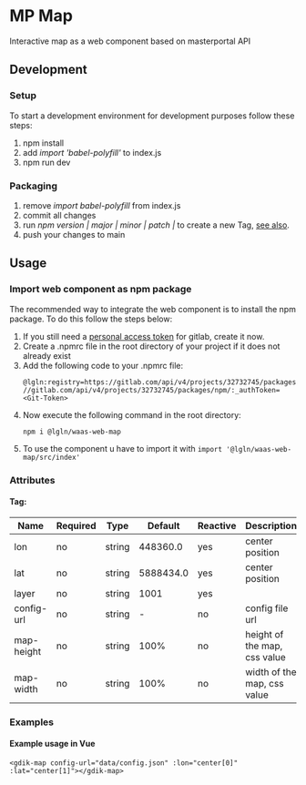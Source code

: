 # MP Map
Interactive map as a web component based on masterportal API

## Development
### Setup
To start a development environment for development purposes follow these steps:
1. npm install
2. add *import 'babel-polyfill'* to index.js
3. npm run dev

### Packaging
1. remove *import babel-polyfill* from index.js
2. commit all changes
3. run *npm version | major | minor | patch |* to create a new Tag, [see also](https://docs.npmjs.com/cli/v8/commands/npm-version).
4. push your changes to main

## Usage
### Import web component as npm package
The recommended way to integrate the web component is to install the npm package. To do this follow the steps below:
1. If you still need a [personal access token](https://docs.gitlab.com/ee/user/profile/personal_access_tokens.html) for gitlab, create it now.
2. Create a .npmrc file in the root directory of your project if it does not already exist
3. Add the following code to your .npmrc file:
    ```
   @lgln:registry=https://gitlab.com/api/v4/projects/32732745/packages/npm/
   //gitlab.com/api/v4/projects/32732745/packages/npm/:_authToken=<Git-Token>
   ```
4. Now execute the following command in the root directory:
    ```
    npm i @lgln/waas-web-map
    ```
5. To use the component u have to import it with ``import '@lgln/waas-web-map/src/index'``

### Attributes
#### Tag: <gdik-map>

| Name       | Required | Type       | Default    | Reactive | Description |
|------------|----------|------------|------------|----------|-------------|
| lon        | no       | string     | 448360.0   | yes      | center position |
| lat        | no       | string     | 5888434.0  | yes      | center position |
|layer       | no       | string     | 1001       | yes      | 
| config-url | no       | string     | -          | no       | config file url |
| map-height | no       | string     | 100%       | no       | height of the map, css value |
| map-width  | no       | string     | 100%       | no       | width of the map, css value |

### Examples
#### Example usage in Vue
```<gdik-map config-url="data/config.json" :lon="center[0]" :lat="center[1]"></gdik-map>```
